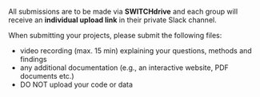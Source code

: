 All submissions are to be made via **SWITCHdrive** and each group will receive an **individual upload link** in their private Slack channel.

When submitting your projects, please submit the following files:

- video recording (max. 15 min) explaining your questions, methods and findings
- any additional documentation (e.g., an interactive website, PDF documents etc.)
- DO NOT upload your code or data